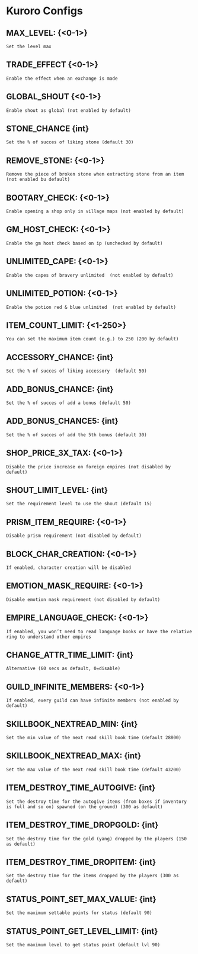 # Kuroro Configs
## MAX_LEVEL: {<0-1>}  
``Set the level max  ``
  
## TRADE_EFFECT {<0-1>}  
``Enable the effect when an exchange is made  ``
  
## GLOBAL_SHOUT {<0-1>} 
``Enable shout as global (not enabled by default)  ``
  
## STONE_CHANCE {int}  
``Set the % of succes of liking stone (default 30)  ``
  
## REMOVE_STONE: {<0-1>}  
``Remove the piece of broken stone when extracting stone from an item (not enabled bu default)  ``
  
## BOOTARY_CHECK: {<0-1>}  
``Enable opening a shop only in village maps (not enabled by default)  ``
  
## GM_HOST_CHECK: {<0-1>}  
``Enable the gm host check based on ip (unchecked by default)  ``
  
## UNLIMITED_CAPE: {<0-1>}  
``Enable the capes of bravery unlimited  (not enabled by default)  ``
  
## UNLIMITED_POTION: {<0-1>}  
``Enable the potion red & blue unlimited  (not enabled by default)  ``
  
## ITEM_COUNT_LIMIT: {<1-250>}  
``You can set the maximum item count (e.g.) to 250 (200 by default)  ``
  
## ACCESSORY_CHANCE: {int}  
``Set the % of succes of liking accessory  (default 50)  ``
  
## ADD_BONUS_CHANCE: {int}  
``Set the % of succes of add a bonus (default 50)  ``
  
## ADD_BONUS_CHANCE5: {int}  
``Set the % of succes of add the 5th bonus (default 30)  ``
  
## SHOP_PRICE_3X_TAX: {<0-1>}  
``Disable the price increase on foreign empires (not disabled by default)  ``
  
## SHOUT_LIMIT_LEVEL: {int}  
``Set the requirement level to use the shout (default 15)  ``
  
## PRISM_ITEM_REQUIRE: {<0-1>}  
``Disable prism requirement (not disabled by default)  ``
  
## BLOCK_CHAR_CREATION: {<0-1>}  
``If enabled, character creation will be disabled  ``
  
## EMOTION_MASK_REQUIRE: {<0-1>}  
``Disable emotion mask requirement (not disabled by default)  ``
  
## EMPIRE_LANGUAGE_CHECK: {<0-1>}  
``If enabled, you won’t need to read language books or have the relative ring to understand other empires  ``
  
## CHANGE_ATTR_TIME_LIMIT: {int}  
``Alternative (60 secs as default, 0=disable)  ``
  
## GUILD_INFINITE_MEMBERS: {<0-1>}  
``If enabled, every guild can have infinite members (not enabled by default) `` 
  
## SKILLBOOK_NEXTREAD_MIN: {int}  
``Set the min value of the next read skill book time (default 28800)  ``
  
## SKILLBOOK_NEXTREAD_MAX: {int}  
``Set the max value of the next read skill book time (default 43200)  ``
  
## ITEM_DESTROY_TIME_AUTOGIVE: {int}  
``Set the destroy time for the autogive items (from boxes if inventory is full and so on) spawned (on the ground) (300 as default)  ``
  
## ITEM_DESTROY_TIME_DROPGOLD: {int}   
``Set the destroy time for the gold (yang) dropped by the players (150 as default)  ``
  
## ITEM_DESTROY_TIME_DROPITEM: {int}  
``Set the destroy time for the items dropped by the players (300 as default) ``  
  
## STATUS_POINT_SET_MAX_VALUE: {int}   
``Set the maximum settable points for status (default 90)  ``
  
## STATUS_POINT_GET_LEVEL_LIMIT: {int}    
``Set the maximum level to get status point (default lvl 90)  ``
  

